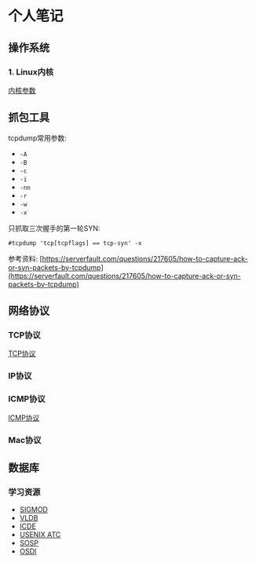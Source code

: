 # 个人笔记

## 操作系统

### 1. Linux内核

[内核参数](os/kernal.md)

## 抓包工具

tcpdump常用参数:

- `-A`
- `-B`
- `-c`
- `-i`
- `-nn`
- `-r`
- `-w`
- `-x`

只抓取三次握手的第一轮SYN:

```
#tcpdump 'tcp[tcpflags] == tcp-syn' -x 
```

参考资料: [https://serverfault.com/questions/217605/how-to-capture-ack-or-syn-packets-by-tcpdump](https://serverfault.com/questions/217605/how-to-capture-ack-or-syn-packets-by-tcpdump)

## 网络协议

### TCP协议

[TCP协议](network/tcp.md)

### IP协议

### ICMP协议

[ICMP协议](network/icmp.md)

### Mac协议


## 数据库

### 学习资源

- [SIGMOD](https://sigmod.org/)
- [VLDB](http://vldb.org/)
- [ICDE](https://www.icde.org/)
- [USENIX ATC](https://www.usenix.org/conference/atc19)
- [SOSP](http://sosp.org/)
- [OSDI](https://www.usenix.org/conference/osdi18)
